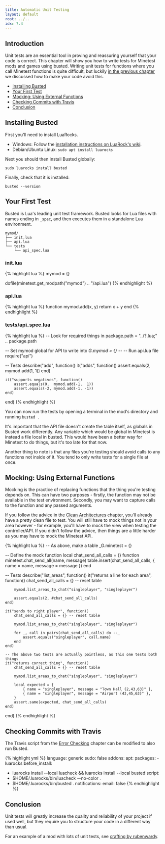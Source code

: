 ```yaml
---
title: Automatic Unit Testing
layout: default
root: ../..
idx: 7.4
---
```


## Introduction

Unit tests are an essential tool in proving and reassuring yourself that your code
is correct. This chapter will show you how to write tests for Minetest mods and
games using busted. Writing unit tests for functions where you call Minetest
functions is quite difficult, but luckily [in the previous chapter](clean_arch.html)
 we discussed how to make your code avoid this.

* [Installing Busted](#installing-busted)
* [Your First Test](#your-first-test)
* [Mocking: Using External Functions](#mocking-using-external-functions)
* [Checking Commits with Travis](#checking-commits-with-travis)
* [Conclusion](#conclusion)

## Installing Busted

First you'll need to install LuaRocks.

* Windows: Follow the [installation instructions on LuaRock's wiki](https://github.com/luarocks/luarocks/wiki/Installation-instructions-for-Windows).
* Debian/Ubuntu Linux: `sudo apt install luarocks`

Next you should then install Busted globally:

    sudo luarocks install busted

Finally, check that it is installed:

    busted --version


## Your First Test

Busted is Lua's leading unit test framework. Busted looks for Lua files with
names ending in `_spec`, and then executes them in a standalone Lua environment.

    mymod/
    ├── init.lua
    ├── api.lua
    └── tests
        └── api_spec.lua


### init.lua

{% highlight lua %}
mymod = {}

dofile(minetest.get_modpath("mymod") .. "/api.lua")
{% endhighlight %}



### api.lua

{% highlight lua %}
function mymod.add(x, y)
    return x + y
end
{% endhighlight %}

### tests/api_spec.lua

{% highlight lua %}
-- Look for required things in
package.path = "../?.lua;" .. package.path

-- Set mymod global for API to write into
_G.mymod = {} --_
-- Run api.lua file
require("api")

-- Tests
describe("add", function()
    it("adds", function()
        assert.equals(2, mymod.add(1, 1))
    end)

    it("supports negatives", function()
        assert.equals(0,  mymod.add(-1,  1))    
        assert.equals(-2, mymod.add(-1, -1))
    end)
end)
{% endhighlight %}

You can now run the tests by opening a terminal in the mod's directory and
running `busted .`

It's important that the API file doesn't create the table itself, as globals in
Busted work differently. Any variable which would be global in Minetest is instead
a file local in busted. This would have been a better way for Minetest to do things,
but it's too late for that now.

Another thing to note is that any files you're testing should avoid calls to any
functions not inside of it. You tend to only write tests for a single file at once.


## Mocking: Using External Functions

Mocking is the practice of replacing functions that the thing you're testing depends
on. This can have two purposes - firstly, the function may not be available in the
test environment. Secondly, you may want to capture calls to the function and any
passed arguments.

If you follow the advice in the [Clean Architectures](clean_arch.html) chapter,
you'll already have a pretty clean file to test. You will still have to mock
things not in your area however - for example, you'll have to mock the view when
testing the controller/API. If you didn't follow the advice, then things are a
little harder as you may have to mock the Minetest API.

{% highlight lua %}
-- As above, make a table
_G.minetest = {}

-- Define the mock function
local chat_send_all_calls = {}
function minetest.chat_send_all(name, message)
    table.insert(chat_send_all_calls, { name = name, message = message })
end

-- Tests
describe("list_areas", function()
    it("returns a line for each area", function()
        chat_send_all_calls = {} -- reset table

        mymod.list_areas_to_chat("singleplayer", "singleplayer")

        assert.equals(2, #chat_send_all_calls)
    end)

    it("sends to right player", function()
        chat_send_all_calls = {} -- reset table

        mymod.list_areas_to_chat("singleplayer", "singleplayer")

        for _, call in pairs(chat_send_all_calls) do --_
            assert.equals("singleplayer", call.name)
        end
    end)

    -- The above two tests are actually pointless, as this one tests both things
    it("returns correct thing", function()
        chat_send_all_calls = {} -- reset table

        mymod.list_areas_to_chat("singleplayer", "singleplayer")

        local expected = {
            { name = "singleplayer", message = "Town Hall (2,43,63)" },
            { name = "singleplayer", message = "Airport (43,45,63)" },
        }
        assert.same(expected, chat_send_all_calls)
    end)
end)
{% endhighlight %}


## Checking Commits with Travis

The Travis script from the [Error Checking](luacheck.html)
chapter can be modified to also run Busted.

{% highlight yml %}
language: generic
sudo: false
addons:
  apt:
    packages:
    - luarocks
before_install:
  - luarocks install --local luacheck && luarocks install --local busted
script:
- $HOME/.luarocks/bin/luacheck --no-color .
- $HOME/.luarocks/bin/busted .
notifications:
  email: false
{% endhighlight %}


## Conclusion

Unit tests will greatly increase the quality and reliability of your project if used
well, but they require you to structure your code in a different way than usual.

For an example of a mod with lots of unit tests, see
[crafting by rubenwardy](https://github.com/rubenwardy/crafting).
